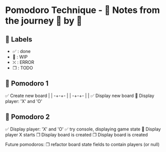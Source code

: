 # Pomodoro Technique - :notebook: Notes from the journey :tomato: by :tomato:

## :bookmark: Labels

- ✅ : done
- 🚧 : WIP
- ⛌ : ERROR
- ❒ : TODO

## 🍅 Pomodoro 1

✅ Create new board
| |
-+-+-
| |
-+-+-
| |
✅ Display new board
🚧 Display player: 'X' and 'O'

## 🍅 Pomodoro 2

✅ Display player: 'X' and 'O'
✅ try console, displaying game state
🚧 Display player X starts
❒ Display board is created
❒ Display board is created

Future pomodoros:
❒ refactor board state fields to contain players (or null)
